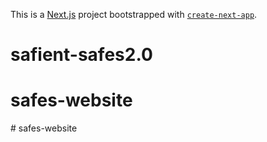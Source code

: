 This is a [Next.js](https://nextjs.org/) project bootstrapped with [`create-next-app`](https://github.com/vercel/next.js/tree/canary/packages/create-next-app).

# safient-safes2.0
# safes-website
#   s a f e s - w e b s i t e  
 